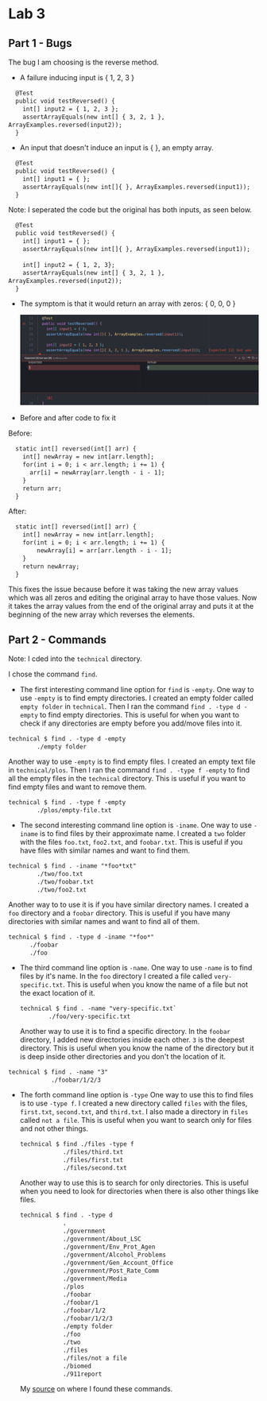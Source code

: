 # Lab 3

## Part 1 - Bugs

The bug I am choosing is the reverse method. 

* A failure inducing input is { 1, 2, 3 }
```
  @Test
  public void testReversed() {
    int[] input2 = { 1, 2, 3 };
    assertArrayEquals(new int[] { 3, 2, 1 }, ArrayExamples.reversed(input2));
  }
```

* An input that doesn't induce an input is { }, an empty array.
```
  @Test
  public void testReversed() {
    int[] input1 = { };
    assertArrayEquals(new int[]{ }, ArrayExamples.reversed(input1));
  }
```

Note: I seperated the code but the original has both inputs, as seen below.
```
  @Test
  public void testReversed() {
    int[] input1 = { };
    assertArrayEquals(new int[]{ }, ArrayExamples.reversed(input1));

    int[] input2 = { 1, 2, 3};
    assertArrayEquals(new int[] { 3, 2, 1 }, ArrayExamples.reversed(input2));
  }
```

* The symptom is that it would return an array with zeros: { 0, 0, 0 }

   ![symptom](lab3_files/symptom.png)

* Before and after code to fix it

Before:
```
  static int[] reversed(int[] arr) {
    int[] newArray = new int[arr.length];
    for(int i = 0; i < arr.length; i += 1) {
      arr[i] = newArray[arr.length - i - 1];
    }
    return arr;
  }
```

After:
```
  static int[] reversed(int[] arr) {
    int[] newArray = new int[arr.length];
    for(int i = 0; i < arr.length; i += 1) {
        newArray[i] = arr[arr.length - i - 1];
    }
    return newArray;
  }
```
This fixes the issue because before it was taking the new array values which was all zeros and editing the original array to have those values. Now it takes the array values from the end of the original array and puts it at the beginning of the new array which reverses the elements.

## Part 2 - Commands

Note: I cded into the `technical` directory.

I chose the command `find`.

* The first interesting command line option for `find` is `-empty`.
  One way to use `-empty` is to find empty directories. I created an empty folder called `empty folder` in `technical`. Then I ran the command `find . -type d -empty` to find empty directories. This is useful for when you want to check if any directories are empty before you add/move files into it.

```
technical $ find . -type d -empty
        ./empty folder
``` 

  Another way to use `-empty` is to find empty files. I created an empty text file in `technical/plos`. Then I ran the command `find . -type f -empty` to find all the empty files in the `technical` directory. This is useful if you want to find empty files and want to remove them.
```
technical $ find . -type f -empty
        ./plos/empty-file.txt
```

* The second interesting command line option is `-iname`.
  One way to use `-iname` is to find files by their approximate name. I created a `two` folder with the files `foo.txt`, `foo2.txt`, and `foobar.txt`. This is useful if you have files with similar names and want to find them.
```
technical $ find . -iname "*foo*txt"
        ./two/foo.txt
        ./two/foobar.txt
        ./two/foo2.txt
```

  Another way to to use it is if you have similar directory names. I created a `foo` directory and a `foobar` directory. This is useful if you have many directories with similar names and want to find all of them.
  ```
technical $ find . -type d -iname "*foo*"
        ./foobar
        ./foo
```

* The third command line option is `-name`.
  One way to use `-name` is to find files by it's name. In the `foo` directory I created a file called `very-specific.txt`. This is useful when you know the name of a file but not the exact location of it.
  ```
  technical $ find . -name "very-specific.txt`
          ./foo/very-specific.txt
  ```

  Another way to use it is to find a specific directory. In the `foobar` directory, I added new directories inside each other. `3` is the deepest directory. This is useful when you know the name of the directory but it is deep inside other directories and you don't the location of it. 
```
technical $ find . -name "3"
            ./foobar/1/2/3
```

* The forth command line option is `-type`
  One way to use this to find files is to use `-type f`. I created a new directory called `files` with the files, `first.txt`, `second.txt`, and `third.txt`. I also made a directory in `files` called `not a file`. This is useful when you want to search only for files and not other things.
  ```
  technical $ find ./files -type f
              ./files/third.txt
              ./files/first.txt
              ./files/second.txt
  ```
  Another way to use this is to search for only directories. This is useful when you need to look for directories when there is also other things like files.
  ```
  technical $ find . -type d
              .
              ./government
              ./government/About_LSC
              ./government/Env_Prot_Agen
              ./government/Alcohol_Problems
              ./government/Gen_Account_Office
              ./government/Post_Rate_Comm
              ./government/Media
              ./plos
              ./foobar
              ./foobar/1
              ./foobar/1/2
              ./foobar/1/2/3
              ./empty folder
              ./foo
              ./two
              ./files
              ./files/not a file
              ./biomed
              ./911report
  ```

  My [source](https://www.redhat.com/sysadmin/linux-find-command) on where I found these commands.
